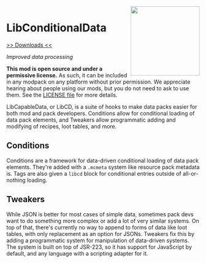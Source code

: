 <img src="icon.png" align="right" width="180px"/>

# LibConditionalData


[>> Downloads <<](https://github.com/CottonMC/LibCD/releases)

*Improved data processing*

**This mod is open source and under a permissive license.** As such, it can be included in any modpack on any platform without prior permission. We appreciate hearing about people using our mods, but you do not need to ask to use them. See the [LICENSE file](LICENSE) for more details.

LibCapableData, or LibCD, is a suite of hooks to make data packs easier for both mod and pack developers. Conditions allow for conditional loading of data pack elements, and Tweakers allow programmatic adding and modifying of recipes, loot tables, and more.

## Conditions
Conditions are a framework for data-driven conditional loading of data pack elements. They're added with a `.mcmeta` system like resource pack metadata is. Tags are also given a `libcd` block for conditional entries outside of all-or-nothing loading.

## Tweakers
While JSON is better for most cases of simple data, sometimes pack devs want to do something more complex or add a lot of very similar systems. On top of that, there's currently no way to append to forms of data like loot tables, with only replacement as an option for JSONs. Tweakers fix this by adding a programmatic system for manipulation of data-driven systems. The system is built on top of JSR-223, so it has support for JavaScript by default, and any language with a scripting adapter for it.
